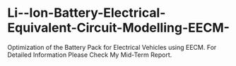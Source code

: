 # Li--Ion-Battery-Electrical-Equivalent-Circuit-Modelling-EECM-
Optimization of the Battery Pack for Electrical Vehicles using EECM. 
For Detailed Information Please Check My Mid-Term Report.

